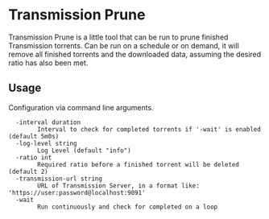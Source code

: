 # Transmission Prune

Transmission Prune is a little tool that can be run to prune finished Transmission torrents. Can be run on a schedule or on demand, it will remove all finished torrents and the downloaded data, assuming the desired ratio has also been met.

## Usage

Configuration via command line arguments.

```
  -interval duration
        Interval to check for completed torrents if '-wait' is enabled (default 5m0s)
  -log-level string
        Log Level (default "info")
  -ratio int
        Required ratio before a finished torrent will be deleted (default 2)
  -transmission-url string
        URL of Transmission Server, in a format like: 'https://user:password@localhost:9091'
  -wait
        Run continuously and check for completed on a loop
```
